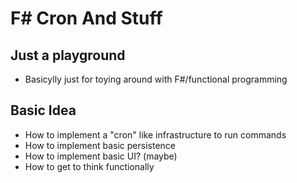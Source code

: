 # F# Cron And Stuff

## Just a playground

* Basicylly just for toying around with F#/functional programming

## Basic Idea

* How to implement a "cron" like infrastructure to run commands
* How to implement basic persistence
* How to implement basic UI? (maybe)
* How to get to think functionally
